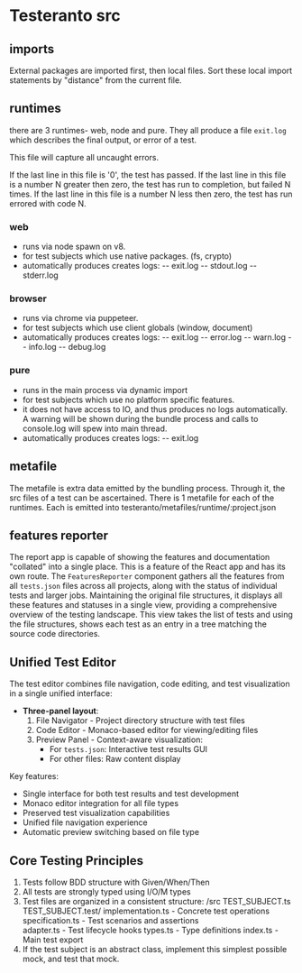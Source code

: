 # Testeranto src

## imports

External packages are imported first, then local files. Sort these local import statements by "distance" from the current file.

## runtimes

there are 3 runtimes- web, node and pure. They all produce a file `exit.log` which describes the final output, or error of a test.

This file will capture all uncaught errors.

If the last line in this file is '0', the test has passed.
If the last line in this file is a number N greater then zero, the test has run to completion, but failed N times.
If the last line in this file is a number N less then zero, the test has run errored with code N.

### web

- runs via node spawn on v8.
- for test subjects which use native packages. (fs, crypto)
- automatically produces creates logs:
  -- exit.log
  -- stdout.log
  -- stderr.log

### browser

- runs via chrome via puppeteer.
- for test subjects which use client globals (window, document)
- automatically produces creates logs:
  -- exit.log
  -- error.log
  -- warn.log
  -- info.log
  -- debug.log

### pure

- runs in the main process via dynamic import
- for test subjects which use no platform specific features.
- it does not have access to IO, and thus produces no logs automatically. A warning will be shown during the bundle process and calls to console.log will spew into main thread.
- automatically produces creates logs:
  -- exit.log

## metafile

The metafile is extra data emitted by the bundling process. Through it, the src files of a test can be ascertained. There is 1 metafile for each of the runtimes. Each is emitted into testeranto/metafiles/runtime/:project.json

## features reporter

The report app is capable of showing the features and documentation "collated" into a single place. This is a feature of the React app and has its own route. The `FeaturesReporter` component gathers all the features from all `tests.json` files across all projects, along with the status of individual tests and larger jobs. Maintaining the original file structures, it displays all these features and statuses in a single view, providing a comprehensive overview of the testing landscape. This view takes the list of tests and using the file structures, shows each test as an entry in a tree matching the source code directories.

## Unified Test Editor

The test editor combines file navigation, code editing, and test visualization in a single unified interface:

- **Three-panel layout**:
  1. File Navigator - Project directory structure with test files
  2. Code Editor - Monaco-based editor for viewing/editing files
  3. Preview Panel - Context-aware visualization:
     - For `tests.json`: Interactive test results GUI
     - For other files: Raw content display

Key features:

- Single interface for both test results and test development
- Monaco editor integration for all file types
- Preserved test visualization capabilities
- Unified file navigation experience
- Automatic preview switching based on file type

## Core Testing Principles

1. Tests follow BDD structure with Given/When/Then
2. All tests are strongly typed using I/O/M types
3. Test files are organized in a consistent structure:
   /src
   TEST_SUBJECT.ts
   TEST_SUBJECT.test/
   implementation.ts - Concrete test operations
   specification.ts - Test scenarios and assertions  
    adapter.ts - Test lifecycle hooks
   types.ts - Type definitions
   index.ts - Main test export
4. If the test subject is an abstract class, implement this simplest possible mock, and test that mock.
